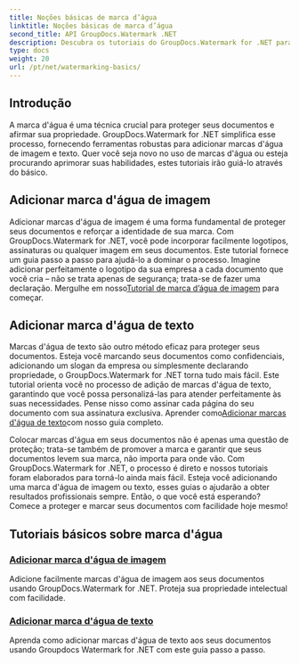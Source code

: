 ```yaml
---
title: Noções básicas de marca d’água
linktitle: Noções básicas de marca d’água
second_title: API GroupDocs.Watermark .NET
description: Descubra os tutoriais do GroupDocs.Watermark for .NET para adicionar marcas d'água de imagem e texto sem esforço. Proteja seus documentos com estes guias fáceis de seguir.
type: docs
weight: 20
url: /pt/net/watermarking-basics/
---
```

## Introdução
A marca d'água é uma técnica crucial para proteger seus documentos e afirmar sua propriedade. GroupDocs.Watermark for .NET simplifica esse processo, fornecendo ferramentas robustas para adicionar marcas d'água de imagem e texto. Quer você seja novo no uso de marcas d'água ou esteja procurando aprimorar suas habilidades, estes tutoriais irão guiá-lo através do básico.

## Adicionar marca d'água de imagem

Adicionar marcas d'água de imagem é uma forma fundamental de proteger seus documentos e reforçar a identidade de sua marca. Com GroupDocs.Watermark for .NET, você pode incorporar facilmente logotipos, assinaturas ou qualquer imagem em seus documentos. Este tutorial fornece um guia passo a passo para ajudá-lo a dominar o processo. Imagine adicionar perfeitamente o logotipo da sua empresa a cada documento que você cria – não se trata apenas de segurança; trata-se de fazer uma declaração. Mergulhe em nosso[Tutorial de marca d’água de imagem](./add-image-watermark/) para começar.

## Adicionar marca d'água de texto

 Marcas d'água de texto são outro método eficaz para proteger seus documentos. Esteja você marcando seus documentos como confidenciais, adicionando um slogan da empresa ou simplesmente declarando propriedade, o GroupDocs.Watermark for .NET torna tudo mais fácil. Este tutorial orienta você no processo de adição de marcas d'água de texto, garantindo que você possa personalizá-las para atender perfeitamente às suas necessidades. Pense nisso como assinar cada página do seu documento com sua assinatura exclusiva. Aprender como[Adicionar marcas d'água de texto](./add-text-watermark/)com nosso guia completo.

Colocar marcas d'água em seus documentos não é apenas uma questão de proteção; trata-se também de promover a marca e garantir que seus documentos levem sua marca, não importa para onde vão. Com GroupDocs.Watermark for .NET, o processo é direto e nossos tutoriais foram elaborados para torná-lo ainda mais fácil. Esteja você adicionando uma marca d'água de imagem ou texto, esses guias o ajudarão a obter resultados profissionais sempre. Então, o que você está esperando? Comece a proteger e marcar seus documentos com facilidade hoje mesmo!

## Tutoriais básicos sobre marca d'água
### [Adicionar marca d'água de imagem](./add-image-watermark/)
Adicione facilmente marcas d'água de imagem aos seus documentos usando GroupDocs.Watermark for .NET. Proteja sua propriedade intelectual com facilidade.
### [Adicionar marca d'água de texto](./add-text-watermark/)
Aprenda como adicionar marcas d'água de texto aos seus documentos usando Groupdocs Watermark for .NET com este guia passo a passo.